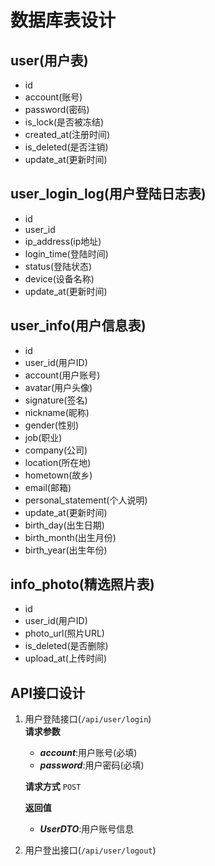 # 数据库表设计

## user(用户表)

* id
* account(账号)
* password(密码)
* is_lock(是否被冻结)
* created_at(注册时间)
* is_deleted(是否注销)
* update_at(更新时间)

## user_login_log(用户登陆日志表)

* id
* user_id
* ip_address(ip地址)
* login_time(登陆时间)
* status(登陆状态)
* device(设备名称)
* update_at(更新时间)

## user_info(用户信息表)

* id
* user_id(用户ID)
* account(用户账号)
* avatar(用户头像)
* signature(签名)
* nickname(昵称)
* gender(性别)
* job(职业)
* company(公司)
* location(所在地)
* hometown(故乡)
* email(邮箱)
* personal_statement(个人说明)
* update_at(更新时间)
* birth_day(出生日期)
* birth_month(出生月份)
* birth_year(出生年份)

## info_photo(精选照片表)

* id
* user_id(用户ID)
* photo_url(照片URL)
* is_deleted(是否删除)
* upload_at(上传时间)

## API接口设计

1. 用户登陆接口(`/api/user/login`)  
    **请求参数**
    - ***account***:用户账号(必填)
    - ***password***:用户密码(必填)

    **请求方式**
    `POST`

    **返回值**
    - ***UserDTO***:用户账号信息
2. 用户登出接口(`/api/user/logout`)



